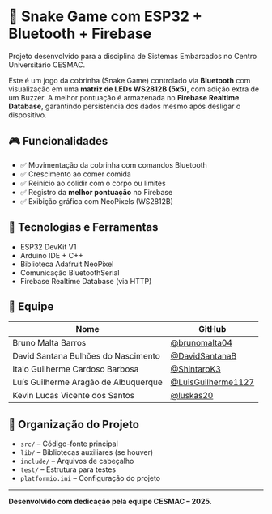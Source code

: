 # 🐍 Snake Game com ESP32 + Bluetooth + Firebase

Projeto desenvolvido para a disciplina de Sistemas Embarcados no Centro Universitário CESMAC.

Este é um jogo da cobrinha (Snake Game) controlado via **Bluetooth** com visualização em uma **matriz de LEDs WS2812B (5x5)**, com adição extra de um Buzzer. A melhor pontuação é armazenada no **Firebase Realtime Database**, garantindo persistência dos dados mesmo após desligar o dispositivo.

## 🎮 Funcionalidades

- ✅ Movimentação da cobrinha com comandos Bluetooth
- ✅ Crescimento ao comer comida
- ✅ Reinício ao colidir com o corpo ou limites
- ✅ Registro da **melhor pontuação** no Firebase
- ✅ Exibição gráfica com NeoPixels (WS2812B)

## 🧰 Tecnologias e Ferramentas

- ESP32 DevKit V1
- Arduino IDE + C++
- Biblioteca Adafruit NeoPixel
- Comunicação BluetoothSerial
- Firebase Realtime Database (via HTTP)

## 👥 Equipe

| Nome                                     | GitHub                                |
|------------------------------------------|----------------------------------------|
| Bruno Malta Barros                       | [@brunomalta04](https://github.com/brunomalta04)       |
| David Santana Bulhões do Nascimento      | [@DavidSantanaB](https://github.com/DavidSantanaB)     |
| Italo Guilherme Cardoso Barbosa          | [@ShintaroK3](https://github.com/ShintaroK3)           |
| Luís Guilherme Aragão de Albuquerque     | [@LuisGuilherme1127](https://github.com/LuisGuilherme1127) |
| Kevin Lucas Vicente dos Santos           | [@luskas20](https://github.com/luskas20)               |


## 📁 Organização do Projeto

- `src/` – Código-fonte principal
- `lib/` – Bibliotecas auxiliares (se houver)
- `include/` – Arquivos de cabeçalho
- `test/` – Estrutura para testes
- `platformio.ini` – Configuração do projeto

---

**Desenvolvido com dedicação pela equipe CESMAC – 2025.**
